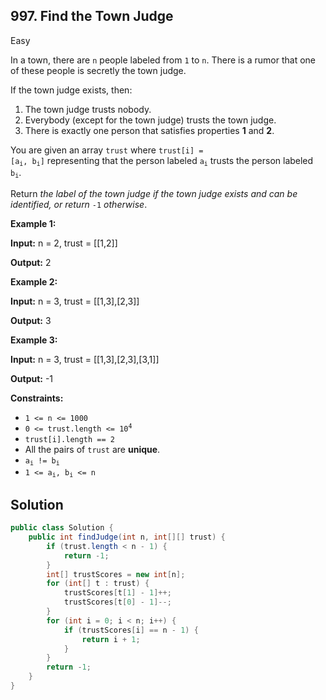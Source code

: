 ## 997\. Find the Town Judge

Easy

In a town, there are `n` people labeled from `1` to `n`. There is a rumor that one of these people is secretly the town judge.

If the town judge exists, then:

1.  The town judge trusts nobody.
2.  Everybody (except for the town judge) trusts the town judge.
3.  There is exactly one person that satisfies properties **1** and **2**.

You are given an array `trust` where <code>trust[i] = [a<sub>i</sub>, b<sub>i</sub>]</code> representing that the person labeled <code>a<sub>i</sub></code> trusts the person labeled <code>b<sub>i</sub></code>.

Return _the label of the town judge if the town judge exists and can be identified, or return_ `-1` _otherwise_.

**Example 1:**

**Input:** n = 2, trust = [[1,2]]

**Output:** 2

**Example 2:**

**Input:** n = 3, trust = [[1,3],[2,3]]

**Output:** 3

**Example 3:**

**Input:** n = 3, trust = [[1,3],[2,3],[3,1]]

**Output:** -1

**Constraints:**

*   `1 <= n <= 1000`
*   <code>0 <= trust.length <= 10<sup>4</sup></code>
*   `trust[i].length == 2`
*   All the pairs of `trust` are **unique**.
*   <code>a<sub>i</sub> != b<sub>i</sub></code>
*   <code>1 <= a<sub>i</sub>, b<sub>i</sub> <= n</code>

## Solution

```java
public class Solution {
    public int findJudge(int n, int[][] trust) {
        if (trust.length < n - 1) {
            return -1;
        }
        int[] trustScores = new int[n];
        for (int[] t : trust) {
            trustScores[t[1] - 1]++;
            trustScores[t[0] - 1]--;
        }
        for (int i = 0; i < n; i++) {
            if (trustScores[i] == n - 1) {
                return i + 1;
            }
        }
        return -1;
    }
}
```